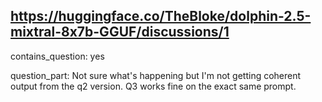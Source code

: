 ## https://huggingface.co/TheBloke/dolphin-2.5-mixtral-8x7b-GGUF/discussions/1

contains_question: yes

question_part: Not sure what's happening but I'm not getting coherent output from the q2 version. Q3 works fine on the exact same prompt.